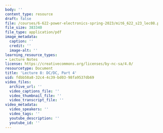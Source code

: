 ```yaml
---
body: ''
content_type: resource
draft: false
file: /courses/6-622-power-electronics-spring-2023/mit6_622_s23_lec08.pdf
file_size: 383340
file_type: application/pdf
image_metadata:
  caption: ''
  credit: ''
  image-alt: ''
learning_resource_types:
- Lecture Notes
license: https://creativecommons.org/licenses/by-nc-sa/4.0/
resourcetype: Document
title: 'Lecture 8: DC/DC, Part 4'
uid: fdbb58a8-32c4-4c39-bd03-98fa9537db69
video_files:
  archive_url: ''
  video_captions_file: ''
  video_thumbnail_file: ''
  video_transcript_file: ''
video_metadata:
  video_speakers: ''
  video_tags: ''
  youtube_description: ''
  youtube_id: ''
---
```

